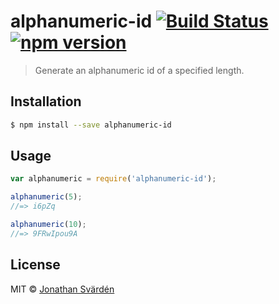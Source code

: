 # alphanumeric-id [![Build Status](https://travis-ci.org/cfj/alphanumeric-id.svg?branch=master)](https://travis-ci.org/cfj/alphanumeric-id) [![npm version](https://badge.fury.io/js/alphanumeric-id.svg)](http://badge.fury.io/js/alphanumeric-id)

> Generate an alphanumeric id of a specified length.


## Installation

```sh
$ npm install --save alphanumeric-id
```


## Usage

```js
var alphanumeric = require('alphanumeric-id');

alphanumeric(5);
//=> i6pZq

alphanumeric(10);
//=> 9FRwIpou9A
```

## License

MIT © [Jonathan Svärdén](http://svarden.se)